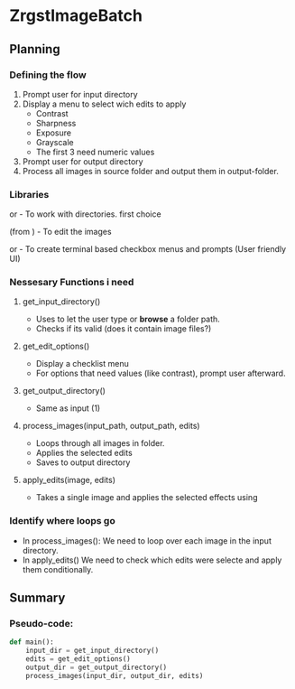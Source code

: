 # ZrgstImageBatch

## Planning

### Defining the flow
1. Prompt user for input directory
2. Display a menu to select wich edits to apply
    - Contrast
    - Sharpness
    - Exposure
    - Grayscale
    - The first 3 need numeric values
3. Prompt user for output directory
4. Process all images in source folder and output them in output-folder.

### Libraries
<os> or <pathlib> - To work with directories.
<os> first choice

<PIL>(from <pillow>) - To edit the images

<inquirer> or <questionary> - To create terminal based checkbox menus and prompts
(User friendly UI)

### Nessesary Functions i need

1. get_input_directory()
    - Uses <questionary> to let the user type or **browse** a folder path.
    - Checks if its valid (does it contain image files?)

2. get_edit_options()
    - Display a checklist menu
    - For options that need values (like contrast), prompt user afterward.

3. get_output_directory()
    - Same as input (1)

4. process_images(input_path, output_path, edits)
    - Loops through all images in folder.
    - Applies the selected edits
    - Saves to output directory

5. apply_edits(image, edits)
    - Takes a single image and applies the selected effects using <PIL>

### Identify where loops go
- In process_images(): We need to loop over each image in the input directory.
- In apply_edits() We need to check which edits were selecte and apply them conditionally.


## Summary
### Pseudo-code:
```python
def main():
    input_dir = get_input_directory()
    edits = get_edit_options()
    output_dir = get_output_directory()
    process_images(input_dir, output_dir, edits)
```
